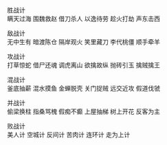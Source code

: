 胜战计  
瞒天过海  围魏救赵  借刀杀人  以逸待劳  趁火打劫  声东击西  

敌战计  
无中生有  暗渡陈仓  隔岸观火  笑里藏刀  李代桃僵  顺手牵羊  

攻战计  
打草惊蛇  借尸还魂  调虎离山  欲擒故纵  抛砖引玉  擒贼擒王  

混战计  
釜底抽薪  混水摸鱼  金蝉脱壳  关门捉贼  远交近攻  假道伐虢  

并战计  
偷梁换柱  指桑骂槐  假痴不癫  上屋抽梯  树上开花  反客为主  

败战计  
美人计  空城计  反间计  苦肉计  连环计  走为上计  
